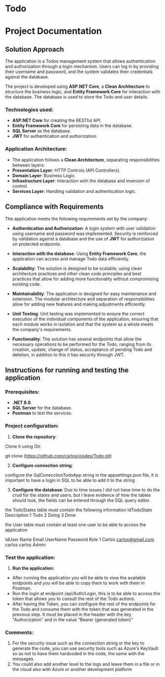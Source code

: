 # Todo

# Project Documentation

## Solution Approach

The application is a Todos management system that allows authentication and authorization through a login mechanism. Users can log in by providing their username and password, and the system validates their credentials against the database.

The project is developed using **ASP.NET Core**, a **Clean Architecture** to structure the business logic, and **Entity Framework Core** for interaction with the database. The database is used to store the Todo and user details.

### Technologies used:
- **ASP.NET Core** for creating the RESTful API.
- **Entity Framework Core** for persisting data in the database.
- **SQL Server** as the database.
- **JWT** for authentication and authorization.

### Application Architecture:
- The application follows a **Clean Architecture**, separating responsibilities between layers:
- **Presentation Layer**: HTTP Controls (API Controllers).
- **Domain Layer**: Business Logic.
- **Infrastructure Layer**: Interaction with the database and inversion of control.
- **Services Layer**: Handling validation and authentication logic.

## Compliance with Requirements

The application meets the following requirements set by the company:

- **Authentication and Authorization**: A login system with user validation using username and password was implemented. Security is reinforced by validation against a database and the use of **JWT** for authorization on protected endpoints.

- **Interaction with the database**: Using **Entity Framework Core**, the application can access and manage Todo data efficiently.

- **Scalability**: The solution is designed to be scalable, using clean architecture practices and other clean code principles and best practices that allow for adding more functionality without compromising existing code.

- **Maintainability**: The application is designed for easy maintenance and extension. The modular architecture and separation of responsibilities allow for adding new features and making adjustments efficiently.

- **Unit Testing**: Unit testing was implemented to ensure the correct execution of the individual components of the application, ensuring that each module works in isolation and that the system as a whole meets the company's requirements.

- **Functionality**: The solution has several endpoints that allow the necessary operations to be performed for the Todo, ranging from its creation, update, change of status, acceptance of pending Todo and deletion, in addition to this it has security through JWT.

## Instructions for running and testing the application

### Prerequisites:
- **.NET 8.0**.
- **SQL Server** for the database.
- **Postman** to test the services.

### Project configuration:

1. **Clone the repository**:

Clone it using Git:

git clone (https://github.com/carlosriosdes/Todo.git)

2. **Configure connection string**:

configure the SqlConecctionTodoApp string in the appsettings.json file, it is important to have a login in SQL to be able to add it to the string

3. **Configure the database**:
Due to time issues I did not have time to do the crud for the states and users, but I leave evidence of how the tables should look, the fields can be entered through the SQL query editor.

the TodoStates table must contain the following information
IdTodoState Description
1 Todo
2 Doing
3 Done

the User table must contain at least one user to be able to access the application

IdUser Name Email UserName Password Role
1 Carlos carlos@gmail.com carlos carlos Admin

### Test the application:

1. **Run the application**:
* After running the application you will be able to view the available endpoints and you will be able to copy them to work with them in Postman.
* Run the login at endpoint /api/Auth/Login, this is to be able to access the token that allows you to consult the rest of the Todo actions.
* After having the Token, you can configure the rest of the endpoints for the Todo and consume them with the token that was generated in the previous step. It must be placed in the header with the key "Authorization" and in the value "Bearer (generated token)"

### Comments:

1. For the security issue such as the connection string or the key to generate the code, you can use security tools such as Azure's KeyVault so as not to have them hardcoded in the code, the same with the messages.
2. You could also add another level to the logs and leave them in a file or in the cloud also with Azure or another development platform
